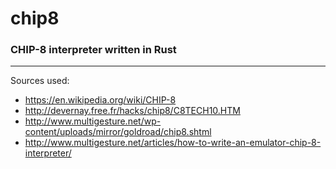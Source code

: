 # chip8
### CHIP-8 interpreter written in Rust

---

Sources used:

* https://en.wikipedia.org/wiki/CHIP-8
* http://devernay.free.fr/hacks/chip8/C8TECH10.HTM
* http://www.multigesture.net/wp-content/uploads/mirror/goldroad/chip8.shtml
* http://www.multigesture.net/articles/how-to-write-an-emulator-chip-8-interpreter/
